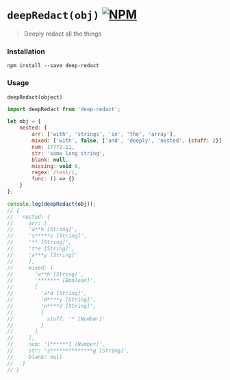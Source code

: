 # `deepRedact(obj)` [![NPM](https://img.shields.io/npm/v/deep-redact.svg)](https://npmjs.com/package/deep-redact)

> Deeply redact all the things


### Installation

`npm install --save deep-redact`


### Usage

`deepRedact(object)`

```js
import deepRedact from 'deep-redact';

let obj = {
    nested: {
        arr: ['with', 'strings', 'in', 'the', 'array'],
        mixed: ['with', false, ['and', 'deeply', 'nested', {stuff: 2}]],
        num: 17772.11,
        str: 'some long string',
        blank: null,
        missing: void 0,
        regex: /test/i,
        func: () => {}
    }
};

console.log(deepRedact(obj));
// {
//   nested: {
//     arr: [
//     'w**h [String]',
//     's*****s [String]',
//     '** [String]',
//     't*e [String]',
//     'a***y [String]'
//     ],
//     mixed: [
//       'w**h [String]',
//       '******* [Boolean]',
//       [
//         'a*d [String]',
//         'd****y [String]',
//         'n****d [String]',
//         {
//           stuff: '* [Number]'
//         }
//       ]
//     ],
//     num: '1******1 [Number]',
//     str: 's**************g [String]',
//     blank: null
//   }
// }

```
